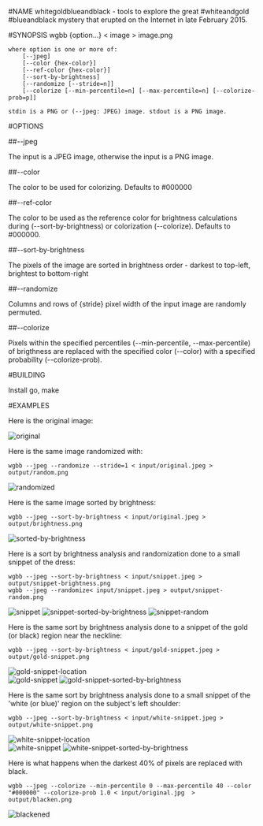 #NAME
whitegoldblueandblack - tools to explore the great #whiteandgold #blueandblack mystery that erupted on the Internet in late February 2015.

#SYNOPSIS
	wgbb {option...} < image > image.png

	where option is one or more of:
		[--jpeg]
		[--color {hex-color}]
		[--ref-color {hex-color}]
		[--sort-by-brightness]
		[--randomize [--stride=n]]
		[--colorize [--min-percentile=n] [--max-percentile=n] [--colorize-prob=p]]

	stdin is a PNG or (--jpeg: JPEG) image. stdout is a PNG image.

#OPTIONS

##--jpeg

The input is a JPEG image, otherwise the input is a PNG image.

##--color

The color to be used for colorizing. Defaults to #000000

##--ref-color

The color to be used as the reference color for brightness calculations during (--sort-by-brightness) or colorization (--colorize). Defaults to #000000.

##--sort-by-brightness

The pixels of the image are sorted in brightness order - darkest to top-left, brightest to bottom-right

##--randomize

Columns and rows of {stride} pixel width of the input image are randomly permuted.

##--colorize

Pixels within the specified percentiles (--min-percentile, --max-percentile) of brigthness are replaced with the specified color (--color) with a specified probability (--colorize-prob).

#BUILDING

Install go,
	make

#EXAMPLES

Here is the original image:

![original](input/original.jpg)

Here is the same image randomized with:

	wgbb --jpeg --randomize --stride=1 < input/original.jpeg > output/random.png

![randomized](doc/random.png)

Here is the same image sorted by brightness:

	wgbb --jpeg --sort-by-brightness < input/original.jpeg > output/brightness.png

![sorted-by-brightness](doc/brightness.png)

Here is a sort by brightness analysis and randomization done to a small snippet of the dress:

	wgbb --jpeg --sort-by-brightness < input/snippet.jpeg > output/snippet-brightness.png
	wgbb --jpeg --randomize< input/snippet.jpeg > output/snippet-random.png

![snippet](input/snippet.jpg) ![snippet-sorted-by-brightness](doc/snippet-brightness.png) ![snippet-random](doc/snippet-random.png)

Here is the same sort by brightness analysis done to a snippet of the gold (or black) region near the neckline:

	wgbb --jpeg --sort-by-brightness < input/gold-snippet.jpeg > output/gold-snippet.png

![gold-snippet-location](doc/gold-snippet-location.png)
<br/>
![gold-snippet](input/gold-snippet.jpg) ![gold-snippet-sorted-by-brightness](doc/gold-snippet.png)

Here is the same sort by brightness analysis done to a small snippet of the 'white (or blue)' region on the subject's left shoulder:

	wgbb --jpeg --sort-by-brightness < input/white-snippet.jpeg > output/white-snippet.png

![white-snippet-location](doc/white-snippet-location.png)
<br/>
![white-snippet](input/white-snippet.jpg) ![white-snippet-sorted-by-brightness](doc/white-snippet.png)

Here is what happens when the darkest 40% of pixels are replaced with black.

	wgbb --jpeg --colorize --min-percentile 0 --max-percentile 40 --color "#000000" --colorize-prob 1.0 < input/original.jpg  > output/blacken.png

![blackened](doc/blacken.png)

